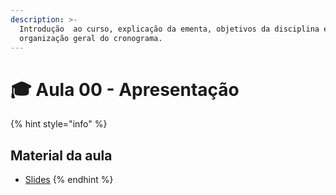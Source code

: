 ```yaml
---
description: >-
  Introdução  ao curso, explicação da ementa, objetivos da disciplina e
  organização geral do cronograma.
---
```


# 🎓 Aula 00 - Apresentação

{% hint style="info" %}
## **Material da aula**

* [Slides](slides/Aula00%20-%20Apresenta%C3%A7%C3%A3o%20da%20disciplina.pdf)&#x20;
{% endhint %}

